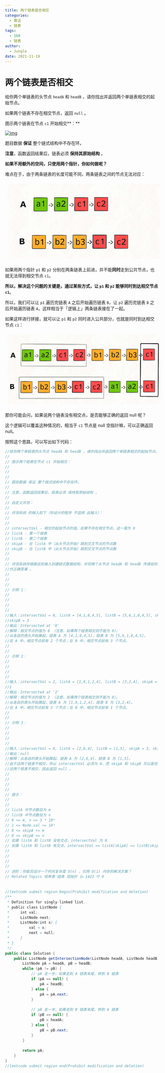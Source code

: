 ```yaml
---
title: 两个链表是否相交
categories:
  - 算法
  - 链表
tags:
  - 160
  - 链表
author:
  - Jungle
date: 2021-11-19 
---
```


# 两个链表是否相交

给你两个单链表的头节点 `headA` 和 `headB` ，请你找出并返回两个单链表相交的起始节点。

如果两个链表不存在相交节点，返回 `null` 。

图示两个链表在节点 `c1` 开始相交**：**

[![img](https://assets.leetcode-cn.com/aliyun-lc-upload/uploads/2018/12/14/160_statement.png)](https://assets.leetcode-cn.com/aliyun-lc-upload/uploads/2018/12/14/160_statement.png)

题目数据 **保证** 整个链式结构中不存在环。

**注意**，函数返回结果后，链表必须 **保持其原始结构** 。



**如果不用额外的空间，只使用两个指针，你如何做呢？**

难点在于，由于两条链表的长度可能不同，两条链表之间的节点无法对应：

<img src="LinkedList-160-getIntersectionNode/image-20211119150329531.png" alt="image-20211119150329531" style="zoom:80%;margin:10px;" />



如果用两个指针 `p1` 和 `p2` 分别在两条链表上前进，并不能**同时**走到公共节点，也就无法得到相交节点 `c1`。

**所以，解决这个问题的关键是，通过某些方式，让 `p1` 和 `p2` 能够同时到达相交节点 `c1`**。

所以，我们可以让 `p1` 遍历完链表 `A` 之后开始遍历链表 `B`，让 `p2` 遍历完链表 `B` 之后开始遍历链表 `A`，这样相当于「逻辑上」两条链表接在了一起。

如果这样进行拼接，就可以让 `p1` 和 `p2` 同时进入公共部分，也就是同时到达相交节点 `c1`：

<img src="LinkedList-160-getIntersectionNode/image-20211119150610969.png" alt="image-20211119150610969" style="zoom:80%;margin:10px;" />

那你可能会问，如果说两个链表没有相交点，是否能够正确的返回 null 呢？

这个逻辑可以覆盖这种情况的，相当于 `c1` 节点是 null 空指针嘛，可以正确返回 null。

按照这个思路，可以写出如下代码：

```java
//给你两个单链表的头节点 headA 和 headB ，请你找出并返回两个单链表相交的起始节点。如果两个链表不存在相交节点，返回 null 。 
//
// 图示两个链表在节点 c1 开始相交： 
//
// 
//
// 题目数据 保证 整个链式结构中不存在环。 
//
// 注意，函数返回结果后，链表必须 保持其原始结构 。 
//
// 自定义评测： 
//
// 评测系统 的输入如下（你设计的程序 不适用 此输入）： 
//
// 
// intersectVal - 相交的起始节点的值。如果不存在相交节点，这一值为 0 
// listA - 第一个链表 
// listB - 第二个链表 
// skipA - 在 listA 中（从头节点开始）跳到交叉节点的节点数 
// skipB - 在 listB 中（从头节点开始）跳到交叉节点的节点数 
// 
//
// 评测系统将根据这些输入创建链式数据结构，并将两个头节点 headA 和 headB 传递给你的程序。如果程序能够正确返回相交节点，那么你的解决方案将被 视
//作正确答案 。 
//
// 
//
// 示例 1： 
//
// 
//
// 
//输入：intersectVal = 8, listA = [4,1,8,4,5], listB = [5,6,1,8,4,5], skipA = 2, 
//skipB = 3
//输出：Intersected at '8'
//解释：相交节点的值为 8 （注意，如果两个链表相交则不能为 0）。
//从各自的表头开始算起，链表 A 为 [4,1,8,4,5]，链表 B 为 [5,6,1,8,4,5]。
//在 A 中，相交节点前有 2 个节点；在 B 中，相交节点前有 3 个节点。
// 
//
// 示例 2： 
//
// 
//
// 
//输入：intersectVal = 2, listA = [1,9,1,2,4], listB = [3,2,4], skipA = 3, skipB = 
//1
//输出：Intersected at '2'
//解释：相交节点的值为 2 （注意，如果两个链表相交则不能为 0）。
//从各自的表头开始算起，链表 A 为 [1,9,1,2,4]，链表 B 为 [3,2,4]。
//在 A 中，相交节点前有 3 个节点；在 B 中，相交节点前有 1 个节点。
// 
//
// 示例 3： 
//
// 
//
// 
//输入：intersectVal = 0, listA = [2,6,4], listB = [1,5], skipA = 3, skipB = 2
//输出：null
//解释：从各自的表头开始算起，链表 A 为 [2,6,4]，链表 B 为 [1,5]。
//由于这两个链表不相交，所以 intersectVal 必须为 0，而 skipA 和 skipB 可以是任意值。
//这两个链表不相交，因此返回 null 。
// 
//
// 
//
// 提示： 
//
// 
// listA 中节点数目为 m 
// listB 中节点数目为 n 
// 0 <= m, n <= 3 * 10⁴ 
// 1 <= Node.val <= 10⁵ 
// 0 <= skipA <= m 
// 0 <= skipB <= n 
// 如果 listA 和 listB 没有交点，intersectVal 为 0 
// 如果 listA 和 listB 有交点，intersectVal == listA[skipA] == listB[skipB] 
// 
//
// 
//
// 进阶：你能否设计一个时间复杂度 O(n) 、仅用 O(1) 内存的解决方案？ 
// Related Topics 哈希表 链表 双指针 👍 1423 👎 0


//leetcode submit region begin(Prohibit modification and deletion)
/**
 * Definition for singly-linked list.
 * public class ListNode {
 *     int val;
 *     ListNode next;
 *     ListNode(int x) {
 *         val = x;
 *         next = null;
 *     }
 * }
 */
public class Solution {
    public ListNode getIntersectionNode(ListNode headA, ListNode headB) {
        ListNode pA = headA, pB = headB;
        while (pA != pB) {
            // pA 走一步，如果走到 A 链表末尾，转到 B 链表
            if (pA == null) {
                pA = headB;
            } else {
                pA = pA.next;
            }

            // pB 走一步，如果走到 B 链表末尾，转到 A 链表
            if (pB == null) {
                pB = headA;
            } else {
                pB = pB.next;
            }
        }

        return pA;
    }
}
//leetcode submit region end(Prohibit modification and deletion)
```











